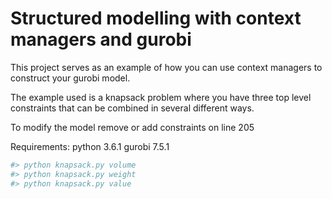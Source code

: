 # Structured modelling with context managers and gurobi

This project serves as an example of how you can use context managers to construct your gurobi model. 
  
The example used is a knapsack problem where you have three top level constraints that can be combined in several different ways.


To modify the model remove or add constraints on line 205


Requirements:
python 3.6.1
gurobi 7.5.1

```bash
#> python knapsack.py volume
#> python knapsack.py weight
#> python knapsack.py value

```

